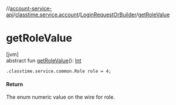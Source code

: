 //[account-service-api](../../../index.md)/[classtime.service.account](../index.md)/[LoginRequestOrBuilder](index.md)/[getRoleValue](get-role-value.md)

# getRoleValue

[jvm]\
abstract fun [getRoleValue](get-role-value.md)(): [Int](https://kotlinlang.org/api/latest/jvm/stdlib/kotlin/-int/index.html)

`.classtime.service.common.Role role = 4;`

#### Return

The enum numeric value on the wire for role.

